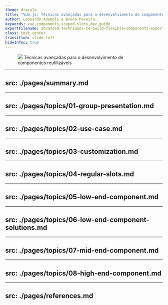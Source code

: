 ```yaml
---
theme: dracula
title: "Vue.js: Técnicas avançadas para o desenvolvimento de componentes reutilizáveis"
author: Leonardo Adamoli e Breno Pereira
keywords: vue,components,scoped-slots,dev,guide
exportFilename: advanced-techniques-to-build-flexible-components-exported
class: text-center
transition: slide-left
hideInToc: true
---
```


<!-- Intro -->
<section>
  <figure v-motion-slide-right>
    <img class="w-64 mx-auto" src="https://www.cdnlogo.com/logos/v/92/vue-js.svg" />
    <caption class="inline-flex items-end gap-2 text-sm" v-motion-slide-left>
      Técnicas avançadas para o desenvolvimento de componentes reutilizáveis
      <fluent-emoji-hammer-and-wrench class="w-6 h-6" />
    </caption>
  </figure>
</section>

<!-- Toc -->
---
src: ./pages/summary.md
---

<!-- Group Presentation -->
---
src: ./pages/topics/01-group-presentation.md
---

<!-- Use case -->
---
src: ./pages/topics/02-use-case.md
---

<!-- Customization -->
---
src: ./pages/topics/03-customization.md
---

<!-- Behavior management -->
---
src: ./pages/topics/04-regular-slots.md
---

<!-- Low-end component -->
---
src: ./pages/topics/05-low-end-component.md
---

<!-- Low-end component solutions -->
---
src: ./pages/topics/06-low-end-component-solutions.md
---

<!-- Mid-end component -->
---
src: ./pages/topics/07-mid-end-component.md
---

<!-- High-end component -->
---
src: ./pages/topics/08-high-end-component.md
---

<!-- References -->
---
src: ./pages/references.md
---